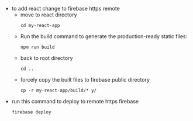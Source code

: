 

- to add react change to firebase https remote
    - move to react directory
        ```
        cd my-react-app
        ```
    - Run the build command to generate the production-ready static files:
        ```
        npm run build
        ```
    - back to root directory
        ```
        cd ..
        ```
    - forcely copy the built files to firebase public directory
        ```
        cp -r my-react-app/build/* y/
        ```
- run this command to deploy to remote https firebase
    ```
    firebase deploy
    ```